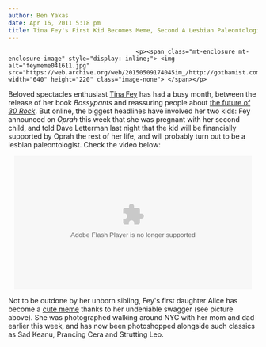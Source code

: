 ```yaml
---
author: Ben Yakas
date: Apr 16, 2011 5:18 pm
title: Tina Fey's First Kid Becomes Meme, Second A Lesbian Paleontologist
---
```


	
										<p><span class="mt-enclosure mt-enclosure-image" style="display: inline;"> <img alt="feymeme041611.jpg" src="https://web.archive.org/web/20150509174045im_/http://gothamist.com/attachments/arts_jen/feymeme041611.jpg" width="640" height="220" class="image-none"> </span></p>

<p>Beloved spectacles enthusiast <a href="https://web.archive.org/web/20150509174045/http://gothamist.com/tags/tinafey">Tina Fey</a> has had a busy month, between the release of her book <em>Bossypants</em> and reassuring people about <a href="https://web.archive.org/web/20150509174045/http://gothamist.com/2011/04/07/30_rock_alec_baldwin_jk_about_show.php">the future of <em>30 Rock</em></a>. But online, the biggest headlines have involved her two kids: Fey announced on <em>Oprah</em> this week that she was pregnant with her second child, and told Dave Letterman last night that the kid will be financially supported by Oprah the rest of her life, and will probably turn out to be a lesbian paleontologist. Check the video below: </p>

<div style="text-align: center;"><object width="480" height="270"><param name="movie" value="http://www.cbs.com/e/SIsOZjYWRu6Kk3dcWFoQT2_1DdEmyaSa/cbs/1/"><param name="allowFullScreen" value="true"><param name="allowScriptAccess" value="always"><embed width="480" height="270" src="https://web.archive.org/web/20150509174045oe_/http://www.cbs.com/e/SIsOZjYWRu6Kk3dcWFoQT2_1DdEmyaSa/cbs/1/" allowfullscreen="true" allowscriptaccess="always" type="application/x-shockwave-flash"></object></div>

<p>Not to be outdone by her unborn sibling, Fey&apos;s first daughter Alice has become a <a href="https://web.archive.org/web/20150509174045/http://www.urlesque.com/2011/04/14/tina-fey-swaggering-alice-meme/">cute meme</a> thanks to her undeniable swagger (see picture above). She was photographed walking around NYC with her mom and dad earlier this week, and has now been photoshopped alongside such classics as Sad Keanu, Prancing Cera and Strutting Leo. </p>					
										
									
				